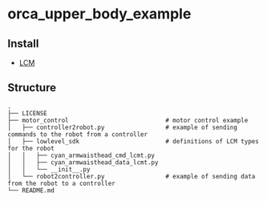 # orca_upper_body_example

## Install

- [LCM](https://lcm-proj.github.io/lcm/content/install-instructions.html)

## Structure

```text
.
├── LICENSE     
├── motor_control                           # motor control example 
│   ├── controller2robot.py                 # example of sending commands to the robot from a controller
│   ├── lowlevel_sdk                        # definitions of LCM types for the robot
│   │   ├── cyan_armwaisthead_cmd_lcmt.py   
│   │   ├── cyan_armwaisthead_data_lcmt.py
│   │   └── __init__.py
│   └── robot2controller.py                 # example of sending data from the robot to a controller
└── README.md
```